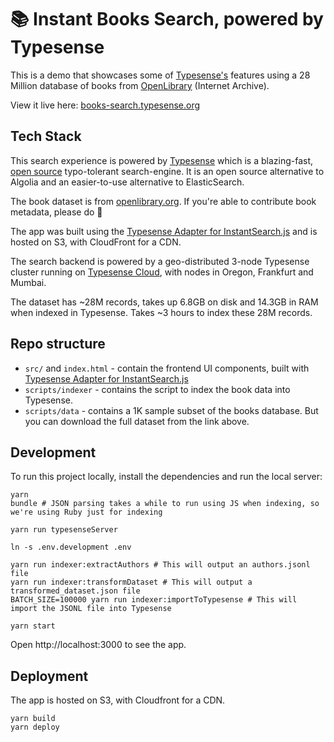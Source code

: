# 📚 Instant Books Search, powered by Typesense

This is a demo that showcases some of [Typesense's](https://github.com/typesense/typesense) features using a 28 Million database of books from <a href="https://openlibrary.org/" target="_blank">OpenLibrary</a> (Internet Archive).

View it live here: [books-search.typesense.org](https://books-search.typesense.org/)

## Tech Stack

This search experience is powered by <a href="https://typesense.org" target="_blank">Typesense</a> which is
a blazing-fast, <a href="https://github.com/typesense/typesense" target="_blank">open source</a> typo-tolerant
search-engine. It is an open source alternative to Algolia and an easier-to-use alternative to ElasticSearch.

The book dataset is from <a href="https://openlibrary.org/" target="_blank">openlibrary.org</a>. If you're able to contribute
book metadata, please do 🙏

The app was built using the <a href="https://github.com/typesense/typesense-instantsearch-adapter" target="_blank">
Typesense Adapter for InstantSearch.js</a> and is hosted on S3, with CloudFront for a CDN.

The search backend is powered by a geo-distributed 3-node Typesense cluster running on <a href="https://cloud.typesense.org" target="_blank">Typesense Cloud</a>,
with nodes in Oregon, Frankfurt and Mumbai.

The dataset has ~28M records, takes up 6.8GB on disk and 14.3GB in RAM when indexed in Typesense.
Takes ~3 hours to index these 28M records.

## Repo structure

- `src/` and `index.html` - contain the frontend UI components, built with <a href="https://github.com/typesense/typesense-instantsearch-adapter" target="_blank">Typesense Adapter for InstantSearch.js</a>
- `scripts/indexer` - contains the script to index the book data into Typesense.
- `scripts/data` - contains a 1K sample subset of the books database. But you can download the full dataset from the link above.

## Development

To run this project locally, install the dependencies and run the local server:

```shell
yarn
bundle # JSON parsing takes a while to run using JS when indexing, so we're using Ruby just for indexing

yarn run typesenseServer

ln -s .env.development .env

yarn run indexer:extractAuthors # This will output an authors.jsonl file
yarn run indexer:transformDataset # This will output a transformed_dataset.json file
BATCH_SIZE=100000 yarn run indexer:importToTypesense # This will import the JSONL file into Typesense

yarn start
```

Open http://localhost:3000 to see the app.

## Deployment

The app is hosted on S3, with Cloudfront for a CDN.

```shell
yarn build
yarn deploy
```
